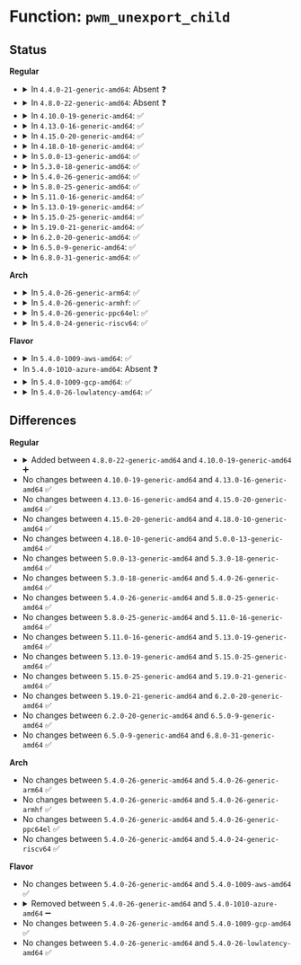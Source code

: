 # Function: <code>pwm_unexport_child</code>

## Status
<b>Regular</b>
<ul>
<li>
<details>
<summary>In <code>4.4.0-21-generic-amd64</code>: Absent ❓</summary>

```json
{
  "name": "pwm_unexport_child",
  "collision_type": "Unique Static",
  "inline_type": "Full",
  "funcs": [
    {
      "addr": 18446744071583224887,
      "name": "pwm_unexport_child",
      "external": false,
      "loc": "drivers/pwm/sysfs.c:228",
      "file": "drivers/pwm/sysfs.c",
      "inline": "not declared, inlined",
      "caller_inline": [
        "drivers/pwm/sysfs.c:unexport_store"
      ],
      "caller_func": []
    }
  ],
  "symbols": []
}
```
</details>
</li>
<li>
<details>
<summary>In <code>4.8.0-22-generic-amd64</code>: Absent ❓</summary>

```json
{
  "name": "pwm_unexport_child",
  "collision_type": "Unique Static",
  "inline_type": "Full",
  "funcs": [
    {
      "addr": 18446744071583532563,
      "name": "pwm_unexport_child",
      "external": false,
      "loc": "drivers/pwm/sysfs.c:287",
      "file": "drivers/pwm/sysfs.c",
      "inline": "not declared, inlined",
      "caller_inline": [
        "drivers/pwm/sysfs.c:unexport_store"
      ],
      "caller_func": []
    }
  ],
  "symbols": []
}
```
</details>
</li>
<li>
<details>
<summary>In <code>4.10.0-19-generic-amd64</code>: ✅</summary>

```c
int pwm_unexport_child(struct device * parent, struct pwm_device * pwm)
```

```json
{
  "name": "pwm_unexport_child",
  "collision_type": "Unique Static",
  "inline_type": "No",
  "funcs": [
    {
      "addr": 18446744071583668512,
      "name": "pwm_unexport_child",
      "external": false,
      "loc": "drivers/pwm/sysfs.c:287",
      "file": "drivers/pwm/sysfs.c",
      "inline": "seen, unknown",
      "caller_inline": [],
      "caller_func": [
        "drivers/pwm/sysfs.c:pwmchip_sysfs_unexport_children",
        "drivers/pwm/sysfs.c:unexport_store"
      ]
    }
  ],
  "symbols": [
    {
      "addr": 18446744071583668512,
      "name": "pwm_unexport_child",
      "section": ".text",
      "bind": "STB_LOCAL",
      "size": 87
    }
  ]
}
```
</details>
</li>
<li>
<details>
<summary>In <code>4.13.0-16-generic-amd64</code>: ✅</summary>

```c
int pwm_unexport_child(struct device * parent, struct pwm_device * pwm)
```

```json
{
  "name": "pwm_unexport_child",
  "collision_type": "Unique Static",
  "inline_type": "No",
  "funcs": [
    {
      "addr": 18446744071583708512,
      "name": "pwm_unexport_child",
      "external": false,
      "loc": "drivers/pwm/sysfs.c:287",
      "file": "drivers/pwm/sysfs.c",
      "inline": "seen, unknown",
      "caller_inline": [],
      "caller_func": [
        "drivers/pwm/sysfs.c:pwmchip_sysfs_unexport_children",
        "drivers/pwm/sysfs.c:unexport_store"
      ]
    }
  ],
  "symbols": [
    {
      "addr": 18446744071583708512,
      "name": "pwm_unexport_child",
      "section": ".text",
      "bind": "STB_LOCAL",
      "size": 87
    }
  ]
}
```
</details>
</li>
<li>
<details>
<summary>In <code>4.15.0-20-generic-amd64</code>: ✅</summary>

```c
int pwm_unexport_child(struct device * parent, struct pwm_device * pwm)
```

```json
{
  "name": "pwm_unexport_child",
  "collision_type": "Unique Static",
  "inline_type": "No",
  "funcs": [
    {
      "addr": 18446744071583965904,
      "name": "pwm_unexport_child",
      "external": false,
      "loc": "drivers/pwm/sysfs.c:287",
      "file": "drivers/pwm/sysfs.c",
      "inline": "seen, unknown",
      "caller_inline": [],
      "caller_func": [
        "drivers/pwm/sysfs.c:pwmchip_sysfs_unexport_children",
        "drivers/pwm/sysfs.c:unexport_store"
      ]
    }
  ],
  "symbols": [
    {
      "addr": 18446744071583965904,
      "name": "pwm_unexport_child",
      "section": ".text",
      "bind": "STB_LOCAL",
      "size": 81
    }
  ]
}
```
</details>
</li>
<li>
<details>
<summary>In <code>4.18.0-10-generic-amd64</code>: ✅</summary>

```c
int pwm_unexport_child(struct device * parent, struct pwm_device * pwm)
```

```json
{
  "name": "pwm_unexport_child",
  "collision_type": "Unique Static",
  "inline_type": "No",
  "funcs": [
    {
      "addr": 18446744071584160496,
      "name": "pwm_unexport_child",
      "external": false,
      "loc": "drivers/pwm/sysfs.c:289",
      "file": "drivers/pwm/sysfs.c",
      "inline": "seen, unknown",
      "caller_inline": [],
      "caller_func": [
        "drivers/pwm/sysfs.c:pwmchip_sysfs_unexport_children",
        "drivers/pwm/sysfs.c:unexport_store"
      ]
    }
  ],
  "symbols": [
    {
      "addr": 18446744071584160496,
      "name": "pwm_unexport_child",
      "section": ".text",
      "bind": "STB_LOCAL",
      "size": 82
    }
  ]
}
```
</details>
</li>
<li>
<details>
<summary>In <code>5.0.0-13-generic-amd64</code>: ✅</summary>

```c
int pwm_unexport_child(struct device * parent, struct pwm_device * pwm)
```

```json
{
  "name": "pwm_unexport_child",
  "collision_type": "Unique Static",
  "inline_type": "No",
  "funcs": [
    {
      "addr": 18446744071584248240,
      "name": "pwm_unexport_child",
      "external": false,
      "loc": "drivers/pwm/sysfs.c:293",
      "file": "drivers/pwm/sysfs.c",
      "inline": "seen, unknown",
      "caller_inline": [],
      "caller_func": [
        "drivers/pwm/sysfs.c:pwmchip_sysfs_unexport_children",
        "drivers/pwm/sysfs.c:unexport_store"
      ]
    }
  ],
  "symbols": [
    {
      "addr": 18446744071584248240,
      "name": "pwm_unexport_child",
      "section": ".text",
      "bind": "STB_LOCAL",
      "size": 196
    }
  ]
}
```
</details>
</li>
<li>
<details>
<summary>In <code>5.3.0-18-generic-amd64</code>: ✅</summary>

```c
int pwm_unexport_child(struct device * parent, struct pwm_device * pwm)
```

```json
{
  "name": "pwm_unexport_child",
  "collision_type": "Unique Static",
  "inline_type": "No",
  "funcs": [
    {
      "addr": 18446744071584441840,
      "name": "pwm_unexport_child",
      "external": false,
      "loc": "drivers/pwm/sysfs.c:285",
      "file": "drivers/pwm/sysfs.c",
      "inline": "seen, unknown",
      "caller_inline": [],
      "caller_func": [
        "drivers/pwm/sysfs.c:pwmchip_sysfs_unexport",
        "drivers/pwm/sysfs.c:unexport_store"
      ]
    }
  ],
  "symbols": [
    {
      "addr": 18446744071584441840,
      "name": "pwm_unexport_child",
      "section": ".text",
      "bind": "STB_LOCAL",
      "size": 198
    }
  ]
}
```
</details>
</li>
<li>
<details>
<summary>In <code>5.4.0-26-generic-amd64</code>: ✅</summary>

```c
int pwm_unexport_child(struct device * parent, struct pwm_device * pwm)
```

```json
{
  "name": "pwm_unexport_child",
  "collision_type": "Unique Static",
  "inline_type": "No",
  "funcs": [
    {
      "addr": 18446744071584578576,
      "name": "pwm_unexport_child",
      "external": false,
      "loc": "drivers/pwm/sysfs.c:285",
      "file": "drivers/pwm/sysfs.c",
      "inline": "seen, unknown",
      "caller_inline": [],
      "caller_func": [
        "drivers/pwm/sysfs.c:pwmchip_sysfs_unexport",
        "drivers/pwm/sysfs.c:unexport_store"
      ]
    }
  ],
  "symbols": [
    {
      "addr": 18446744071584578576,
      "name": "pwm_unexport_child",
      "section": ".text",
      "bind": "STB_LOCAL",
      "size": 198
    }
  ]
}
```
</details>
</li>
<li>
<details>
<summary>In <code>5.8.0-25-generic-amd64</code>: ✅</summary>

```c
int pwm_unexport_child(struct device * parent, struct pwm_device * pwm)
```

```json
{
  "name": "pwm_unexport_child",
  "collision_type": "Unique Static",
  "inline_type": "No",
  "funcs": [
    {
      "addr": 18446744071585253616,
      "name": "pwm_unexport_child",
      "external": false,
      "loc": "drivers/pwm/sysfs.c:285",
      "file": "drivers/pwm/sysfs.c",
      "inline": "seen, unknown",
      "caller_inline": [],
      "caller_func": [
        "drivers/pwm/sysfs.c:pwmchip_sysfs_unexport",
        "drivers/pwm/sysfs.c:unexport_store"
      ]
    }
  ],
  "symbols": [
    {
      "addr": 18446744071585253616,
      "name": "pwm_unexport_child",
      "section": ".text",
      "bind": "STB_LOCAL",
      "size": 198
    }
  ]
}
```
</details>
</li>
<li>
<details>
<summary>In <code>5.11.0-16-generic-amd64</code>: ✅</summary>

```c
int pwm_unexport_child(struct device * parent, struct pwm_device * pwm)
```

```json
{
  "name": "pwm_unexport_child",
  "collision_type": "Unique Static",
  "inline_type": "No",
  "funcs": [
    {
      "addr": 18446744071585410752,
      "name": "pwm_unexport_child",
      "external": false,
      "loc": "drivers/pwm/sysfs.c:285",
      "file": "drivers/pwm/sysfs.c",
      "inline": "seen, unknown",
      "caller_inline": [],
      "caller_func": [
        "drivers/pwm/sysfs.c:pwmchip_sysfs_unexport",
        "drivers/pwm/sysfs.c:unexport_store"
      ]
    }
  ],
  "symbols": [
    {
      "addr": 18446744071585410752,
      "name": "pwm_unexport_child",
      "section": ".text",
      "bind": "STB_LOCAL",
      "size": 198
    }
  ]
}
```
</details>
</li>
<li>
<details>
<summary>In <code>5.13.0-19-generic-amd64</code>: ✅</summary>

```c
int pwm_unexport_child(struct device * parent, struct pwm_device * pwm)
```

```json
{
  "name": "pwm_unexport_child",
  "collision_type": "Unique Static",
  "inline_type": "No",
  "funcs": [
    {
      "addr": 18446744071585291488,
      "name": "pwm_unexport_child",
      "external": false,
      "loc": "drivers/pwm/sysfs.c:285",
      "file": "drivers/pwm/sysfs.c",
      "inline": "seen, unknown",
      "caller_inline": [],
      "caller_func": [
        "drivers/pwm/sysfs.c:pwmchip_sysfs_unexport",
        "drivers/pwm/sysfs.c:unexport_store"
      ]
    }
  ],
  "symbols": [
    {
      "addr": 18446744071585291488,
      "name": "pwm_unexport_child",
      "section": ".text",
      "bind": "STB_LOCAL",
      "size": 198
    }
  ]
}
```
</details>
</li>
<li>
<details>
<summary>In <code>5.15.0-25-generic-amd64</code>: ✅</summary>

```c
int pwm_unexport_child(struct device * parent, struct pwm_device * pwm)
```

```json
{
  "name": "pwm_unexport_child",
  "collision_type": "Unique Static",
  "inline_type": "No",
  "funcs": [
    {
      "addr": 18446744071585748176,
      "name": "pwm_unexport_child",
      "external": false,
      "loc": "drivers/pwm/sysfs.c:285",
      "file": "drivers/pwm/sysfs.c",
      "inline": "seen, unknown",
      "caller_inline": [],
      "caller_func": [
        "drivers/pwm/sysfs.c:pwmchip_sysfs_unexport",
        "drivers/pwm/sysfs.c:unexport_store"
      ]
    }
  ],
  "symbols": [
    {
      "addr": 18446744071585748176,
      "name": "pwm_unexport_child",
      "section": ".text",
      "bind": "STB_LOCAL",
      "size": 198
    }
  ]
}
```
</details>
</li>
<li>
<details>
<summary>In <code>5.19.0-21-generic-amd64</code>: ✅</summary>

```c
int pwm_unexport_child(struct device * parent, struct pwm_device * pwm)
```

```json
{
  "name": "pwm_unexport_child",
  "collision_type": "Unique Static",
  "inline_type": "No",
  "funcs": [
    {
      "addr": 18446744071586931088,
      "name": "pwm_unexport_child",
      "external": false,
      "loc": "drivers/pwm/sysfs.c:285",
      "file": "drivers/pwm/sysfs.c",
      "inline": "seen, unknown",
      "caller_inline": [],
      "caller_func": [
        "drivers/pwm/sysfs.c:pwmchip_sysfs_unexport",
        "drivers/pwm/sysfs.c:unexport_store"
      ]
    }
  ],
  "symbols": [
    {
      "addr": 18446744071586931088,
      "name": "pwm_unexport_child",
      "section": ".text",
      "bind": "STB_LOCAL",
      "size": 220
    }
  ]
}
```
</details>
</li>
<li>
<details>
<summary>In <code>6.2.0-20-generic-amd64</code>: ✅</summary>

```c
int pwm_unexport_child(struct device * parent, struct pwm_device * pwm)
```

```json
{
  "name": "pwm_unexport_child",
  "collision_type": "Unique Static",
  "inline_type": "No",
  "funcs": [
    {
      "addr": 18446744071588087536,
      "name": "pwm_unexport_child",
      "external": false,
      "loc": "drivers/pwm/sysfs.c:285",
      "file": "drivers/pwm/sysfs.c",
      "inline": "seen, unknown",
      "caller_inline": [],
      "caller_func": [
        "drivers/pwm/sysfs.c:pwmchip_sysfs_unexport",
        "drivers/pwm/sysfs.c:unexport_store"
      ]
    }
  ],
  "symbols": [
    {
      "addr": 18446744071588087536,
      "name": "pwm_unexport_child",
      "section": ".text",
      "bind": "STB_LOCAL",
      "size": 220
    }
  ]
}
```
</details>
</li>
<li>
<details>
<summary>In <code>6.5.0-9-generic-amd64</code>: ✅</summary>

```c
int pwm_unexport_child(struct device * parent, struct pwm_device * pwm)
```

```json
{
  "name": "pwm_unexport_child",
  "collision_type": "Unique Static",
  "inline_type": "No",
  "funcs": [
    {
      "addr": 18446744071588361856,
      "name": "pwm_unexport_child",
      "external": false,
      "loc": "drivers/pwm/sysfs.c:285",
      "file": "drivers/pwm/sysfs.c",
      "inline": "seen, unknown",
      "caller_inline": [],
      "caller_func": [
        "drivers/pwm/sysfs.c:pwmchip_sysfs_unexport",
        "drivers/pwm/sysfs.c:unexport_store"
      ]
    }
  ],
  "symbols": [
    {
      "addr": 18446744071588361856,
      "name": "pwm_unexport_child",
      "section": ".text",
      "bind": "STB_LOCAL",
      "size": 220
    }
  ]
}
```
</details>
</li>
<li>
<details>
<summary>In <code>6.8.0-31-generic-amd64</code>: ✅</summary>

```c
int pwm_unexport_child(struct device * parent, struct pwm_device * pwm)
```

```json
{
  "name": "pwm_unexport_child",
  "collision_type": "Unique Static",
  "inline_type": "No",
  "funcs": [
    {
      "addr": 18446744071588656576,
      "name": "pwm_unexport_child",
      "external": false,
      "loc": "drivers/pwm/sysfs.c:285",
      "file": "drivers/pwm/sysfs.c",
      "inline": "seen, unknown",
      "caller_inline": [],
      "caller_func": [
        "drivers/pwm/sysfs.c:pwmchip_sysfs_unexport",
        "drivers/pwm/sysfs.c:unexport_store"
      ]
    }
  ],
  "symbols": [
    {
      "addr": 18446744071588656576,
      "name": "pwm_unexport_child",
      "section": ".text",
      "bind": "STB_LOCAL",
      "size": 220
    }
  ]
}
```
</details>
</li>
</ul>
<b>Arch</b>
<ul>
<li>
<details>
<summary>In <code>5.4.0-26-generic-arm64</code>: ✅</summary>

```c
int pwm_unexport_child(struct device * parent, struct pwm_device * pwm)
```

```json
{
  "name": "pwm_unexport_child",
  "collision_type": "Unique Static",
  "inline_type": "No",
  "funcs": [
    {
      "addr": 18446603336496814592,
      "name": "pwm_unexport_child",
      "external": false,
      "loc": "drivers/pwm/sysfs.c:285",
      "file": "drivers/pwm/sysfs.c",
      "inline": "seen, unknown",
      "caller_inline": [],
      "caller_func": [
        "drivers/pwm/sysfs.c:pwmchip_sysfs_unexport",
        "drivers/pwm/sysfs.c:unexport_store"
      ]
    }
  ],
  "symbols": [
    {
      "addr": 18446603336496814592,
      "name": "pwm_unexport_child",
      "section": ".text",
      "bind": "STB_LOCAL",
      "size": 252
    }
  ]
}
```
</details>
</li>
<li>
<details>
<summary>In <code>5.4.0-26-generic-armhf</code>: ✅</summary>

```c
int pwm_unexport_child(struct device * parent, struct pwm_device * pwm)
```

```json
{
  "name": "pwm_unexport_child",
  "collision_type": "Unique Static",
  "inline_type": "No",
  "funcs": [
    {
      "addr": 3230097632,
      "name": "pwm_unexport_child",
      "external": false,
      "loc": "drivers/pwm/sysfs.c:285",
      "file": "drivers/pwm/sysfs.c",
      "inline": "seen, unknown",
      "caller_inline": [],
      "caller_func": [
        "drivers/pwm/sysfs.c:pwmchip_sysfs_unexport",
        "drivers/pwm/sysfs.c:unexport_store"
      ]
    }
  ],
  "symbols": [
    {
      "addr": 3230097632,
      "name": "pwm_unexport_child",
      "section": ".text",
      "bind": "STB_LOCAL",
      "size": 232
    }
  ]
}
```
</details>
</li>
<li>
<details>
<summary>In <code>5.4.0-26-generic-ppc64el</code>: ✅</summary>

```c
int pwm_unexport_child(struct device * parent, struct pwm_device * pwm)
```

```json
{
  "name": "pwm_unexport_child",
  "collision_type": "Unique Static",
  "inline_type": "No",
  "funcs": [
    {
      "addr": 13835058055290884352,
      "name": "pwm_unexport_child",
      "external": false,
      "loc": "drivers/pwm/sysfs.c:285",
      "file": "drivers/pwm/sysfs.c",
      "inline": "seen, unknown",
      "caller_inline": [],
      "caller_func": [
        "drivers/pwm/sysfs.c:pwmchip_sysfs_unexport",
        "drivers/pwm/sysfs.c:unexport_store"
      ]
    }
  ],
  "symbols": [
    {
      "addr": 13835058055290884352,
      "name": "pwm_unexport_child",
      "section": ".text",
      "bind": "STB_LOCAL",
      "size": 340
    }
  ]
}
```
</details>
</li>
<li>
<details>
<summary>In <code>5.4.0-24-generic-riscv64</code>: ✅</summary>

```c
int pwm_unexport_child(struct device * parent, struct pwm_device * pwm)
```

```json
{
  "name": "pwm_unexport_child",
  "collision_type": "Unique Static",
  "inline_type": "No",
  "funcs": [
    {
      "addr": 18446743936275522746,
      "name": "pwm_unexport_child",
      "external": false,
      "loc": "drivers/pwm/sysfs.c:285",
      "file": "drivers/pwm/sysfs.c",
      "inline": "seen, unknown",
      "caller_inline": [],
      "caller_func": [
        "drivers/pwm/sysfs.c:pwmchip_sysfs_unexport",
        "drivers/pwm/sysfs.c:unexport_store"
      ]
    }
  ],
  "symbols": [
    {
      "addr": 18446743936275522746,
      "name": "pwm_unexport_child",
      "section": ".text",
      "bind": "STB_LOCAL",
      "size": 178
    }
  ]
}
```
</details>
</li>
</ul>
<b>Flavor</b>
<ul>
<li>
<details>
<summary>In <code>5.4.0-1009-aws-amd64</code>: ✅</summary>

```c
int pwm_unexport_child(struct device * parent, struct pwm_device * pwm)
```

```json
{
  "name": "pwm_unexport_child",
  "collision_type": "Unique Static",
  "inline_type": "No",
  "funcs": [
    {
      "addr": 18446744071584533024,
      "name": "pwm_unexport_child",
      "external": false,
      "loc": "drivers/pwm/sysfs.c:285",
      "file": "drivers/pwm/sysfs.c",
      "inline": "seen, unknown",
      "caller_inline": [],
      "caller_func": [
        "drivers/pwm/sysfs.c:pwmchip_sysfs_unexport",
        "drivers/pwm/sysfs.c:unexport_store"
      ]
    }
  ],
  "symbols": [
    {
      "addr": 18446744071584533024,
      "name": "pwm_unexport_child",
      "section": ".text",
      "bind": "STB_LOCAL",
      "size": 198
    }
  ]
}
```
</details>
</li>
<li>
In <code>5.4.0-1010-azure-amd64</code>: Absent ❓
</li>
<li>
<details>
<summary>In <code>5.4.0-1009-gcp-amd64</code>: ✅</summary>

```c
int pwm_unexport_child(struct device * parent, struct pwm_device * pwm)
```

```json
{
  "name": "pwm_unexport_child",
  "collision_type": "Unique Static",
  "inline_type": "No",
  "funcs": [
    {
      "addr": 18446744071584528736,
      "name": "pwm_unexport_child",
      "external": false,
      "loc": "drivers/pwm/sysfs.c:285",
      "file": "drivers/pwm/sysfs.c",
      "inline": "seen, unknown",
      "caller_inline": [],
      "caller_func": [
        "drivers/pwm/sysfs.c:pwmchip_sysfs_unexport",
        "drivers/pwm/sysfs.c:unexport_store"
      ]
    }
  ],
  "symbols": [
    {
      "addr": 18446744071584528736,
      "name": "pwm_unexport_child",
      "section": ".text",
      "bind": "STB_LOCAL",
      "size": 198
    }
  ]
}
```
</details>
</li>
<li>
<details>
<summary>In <code>5.4.0-26-lowlatency-amd64</code>: ✅</summary>

```c
int pwm_unexport_child(struct device * parent, struct pwm_device * pwm)
```

```json
{
  "name": "pwm_unexport_child",
  "collision_type": "Unique Static",
  "inline_type": "No",
  "funcs": [
    {
      "addr": 18446744071584636512,
      "name": "pwm_unexport_child",
      "external": false,
      "loc": "drivers/pwm/sysfs.c:285",
      "file": "drivers/pwm/sysfs.c",
      "inline": "seen, unknown",
      "caller_inline": [],
      "caller_func": [
        "drivers/pwm/sysfs.c:pwmchip_sysfs_unexport",
        "drivers/pwm/sysfs.c:unexport_store"
      ]
    }
  ],
  "symbols": [
    {
      "addr": 18446744071584636512,
      "name": "pwm_unexport_child",
      "section": ".text",
      "bind": "STB_LOCAL",
      "size": 198
    }
  ]
}
```
</details>
</li>
</ul>

## Differences
<b>Regular</b>
<ul>
<li>
<details>
<summary>Added between <code>4.8.0-22-generic-amd64</code> and <code>4.10.0-19-generic-amd64</code> ➕</summary>

```c
int pwm_unexport_child(struct device * parent, struct pwm_device * pwm)
```
</details>
</li>
<li>
No changes between <code>4.10.0-19-generic-amd64</code> and <code>4.13.0-16-generic-amd64</code> ✅
</li>
<li>
No changes between <code>4.13.0-16-generic-amd64</code> and <code>4.15.0-20-generic-amd64</code> ✅
</li>
<li>
No changes between <code>4.15.0-20-generic-amd64</code> and <code>4.18.0-10-generic-amd64</code> ✅
</li>
<li>
No changes between <code>4.18.0-10-generic-amd64</code> and <code>5.0.0-13-generic-amd64</code> ✅
</li>
<li>
No changes between <code>5.0.0-13-generic-amd64</code> and <code>5.3.0-18-generic-amd64</code> ✅
</li>
<li>
No changes between <code>5.3.0-18-generic-amd64</code> and <code>5.4.0-26-generic-amd64</code> ✅
</li>
<li>
No changes between <code>5.4.0-26-generic-amd64</code> and <code>5.8.0-25-generic-amd64</code> ✅
</li>
<li>
No changes between <code>5.8.0-25-generic-amd64</code> and <code>5.11.0-16-generic-amd64</code> ✅
</li>
<li>
No changes between <code>5.11.0-16-generic-amd64</code> and <code>5.13.0-19-generic-amd64</code> ✅
</li>
<li>
No changes between <code>5.13.0-19-generic-amd64</code> and <code>5.15.0-25-generic-amd64</code> ✅
</li>
<li>
No changes between <code>5.15.0-25-generic-amd64</code> and <code>5.19.0-21-generic-amd64</code> ✅
</li>
<li>
No changes between <code>5.19.0-21-generic-amd64</code> and <code>6.2.0-20-generic-amd64</code> ✅
</li>
<li>
No changes between <code>6.2.0-20-generic-amd64</code> and <code>6.5.0-9-generic-amd64</code> ✅
</li>
<li>
No changes between <code>6.5.0-9-generic-amd64</code> and <code>6.8.0-31-generic-amd64</code> ✅
</li>
</ul>
<b>Arch</b>
<ul>
<li>
No changes between <code>5.4.0-26-generic-amd64</code> and <code>5.4.0-26-generic-arm64</code> ✅
</li>
<li>
No changes between <code>5.4.0-26-generic-amd64</code> and <code>5.4.0-26-generic-armhf</code> ✅
</li>
<li>
No changes between <code>5.4.0-26-generic-amd64</code> and <code>5.4.0-26-generic-ppc64el</code> ✅
</li>
<li>
No changes between <code>5.4.0-26-generic-amd64</code> and <code>5.4.0-24-generic-riscv64</code> ✅
</li>
</ul>
<b>Flavor</b>
<ul>
<li>
No changes between <code>5.4.0-26-generic-amd64</code> and <code>5.4.0-1009-aws-amd64</code> ✅
</li>
<li>
<details>
<summary>Removed between <code>5.4.0-26-generic-amd64</code> and <code>5.4.0-1010-azure-amd64</code> ➖</summary>

```c
int pwm_unexport_child(struct device * parent, struct pwm_device * pwm)
```
</details>
</li>
<li>
No changes between <code>5.4.0-26-generic-amd64</code> and <code>5.4.0-1009-gcp-amd64</code> ✅
</li>
<li>
No changes between <code>5.4.0-26-generic-amd64</code> and <code>5.4.0-26-lowlatency-amd64</code> ✅
</li>
</ul>

